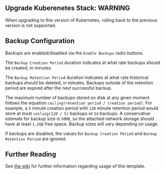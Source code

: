 ## Upgrade Kuberenetes Stack:  WARNING
When upgrading to this version of Kubernetes, rolling back to the previous version is not supported.

## Backup Configuration

Backups are enabled/disabled via the `Enable Backups` radio buttons.

The `Backup Creation Period` duration indicates at what rate backups should be created, in minutes.

The `Backup Retention Period` duration indicates at what rate historical backups should be deleted, in minutes. Backups outside of the retention period are expired after the next successful backup.

The maximum number of backups stored on disk at any given moment follows the equation `ceiling(retention period / creation period)`. For example, a `5` minute creation period with `120` minute retention period would store at most `ceiling(120 / 5)` backups or `24` backups. A conservative estimate for backup size is `50MB`, so the attached network storage should have at least `1.2GB` free space. Backup sizes will vary depending on usage.

If backups are disabled, the values for `Backup Creation Period` and `Backup Retention Period` are ignored.

## Further Reading

See [the wiki](https://github.com/rancher/rancher/wiki/Kubernetes-Management#deployment-types) for further information regarding usage of this template.